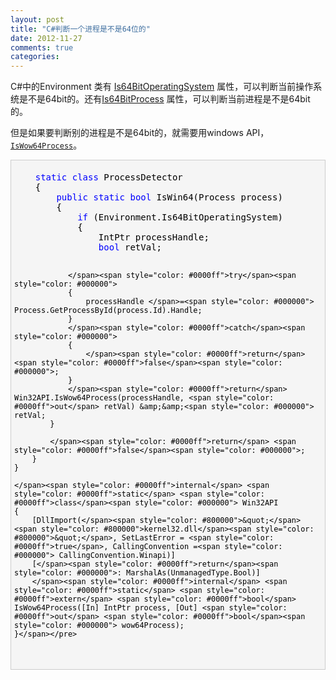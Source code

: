 ```yaml
---
layout: post
title: "C#判断一个进程是不是64位的"
date: 2012-11-27
comments: true
categories: 
---
```

<p>C#中的Environment 类有 <a href="http://msdn.microsoft.com/en-us/library/system.environment.is64bitoperatingsystem%28VS.100%29.aspx">Is64BitOperatingSystem</a> 属性，可以判断当前操作系统是不是64bit的。还有<a href="http://msdn.microsoft.com/en-us/library/system.environment.is64bitprocess%28VS.100%29.aspx">Is64BitProcess</a> 属性，可以判断当前进程是不是64bit的。</p>  <p>但是如果要判断别的进程是不是64bit的，就需要用windows API，<a href="http://msdn.microsoft.com/en-us/library/ms684139%28v=vs.85%29.aspx"><code>IsWow64Process</code></a>。</p>  <div style="border-bottom: #cccccc 1px solid; border-left: #cccccc 1px solid; padding-bottom: 5px; background-color: #f5f5f5; padding-left: 5px; padding-right: 5px; border-top: #cccccc 1px solid; border-right: #cccccc 1px solid; padding-top: 5px" class="cnblogs_code">   <pre><span style="color: #0000ff">    static</span> <span style="color: #0000ff">class</span><span style="color: #000000"> ProcessDetector
    {
        </span><span style="color: #0000ff">public</span> <span style="color: #0000ff">static</span> <span style="color: #0000ff">bool</span><span style="color: #000000"> IsWin64(Process process)
        {
            </span><span style="color: #0000ff">if</span><span style="color: #000000"> (Environment.Is64BitOperatingSystem)
            {
                IntPtr processHandle;
                </span><span style="color: #0000ff">bool</span><span style="color: #000000"> retVal;

                </span><span style="color: #0000ff">try</span><span style="color: #000000">
                {
                    processHandle </span>=<span style="color: #000000"> Process.GetProcessById(process.Id).Handle;
                }
                </span><span style="color: #0000ff">catch</span><span style="color: #000000">
                {
                    </span><span style="color: #0000ff">return</span> <span style="color: #0000ff">false</span><span style="color: #000000">;
                }
                </span><span style="color: #0000ff">return</span> Win32API.IsWow64Process(processHandle, <span style="color: #0000ff">out</span> retVal) &amp;&amp;<span style="color: #000000"> retVal;
            }

            </span><span style="color: #0000ff">return</span> <span style="color: #0000ff">false</span><span style="color: #000000">;
        }
    }

    </span><span style="color: #0000ff">internal</span> <span style="color: #0000ff">static</span> <span style="color: #0000ff">class</span><span style="color: #000000"> Win32API
    {
        [DllImport(</span><span style="color: #800000">&quot;</span><span style="color: #800000">kernel32.dll</span><span style="color: #800000">&quot;</span>, SetLastError = <span style="color: #0000ff">true</span>, CallingConvention =<span style="color: #000000"> CallingConvention.Winapi)]
        [</span><span style="color: #0000ff">return</span><span style="color: #000000">: MarshalAs(UnmanagedType.Bool)]
        </span><span style="color: #0000ff">internal</span> <span style="color: #0000ff">static</span> <span style="color: #0000ff">extern</span> <span style="color: #0000ff">bool</span> IsWow64Process([In] IntPtr process, [Out] <span style="color: #0000ff">out</span> <span style="color: #0000ff">bool</span><span style="color: #000000"> wow64Process);
    }</span></pre>
</div>